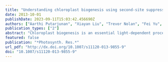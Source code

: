 ```yaml
---
title: "Understanding chloroplast biogenesis using second-site suppressors of immutans and var2"
date: 2013-10-01
publishDate: 2023-09-11T15:03:42.456690Z
authors: ["Aarthi Putarjunan", "Xiayan Liu", "Trevor Nolan", "Fei Yu", "Steve Rodermel"]
publication_types: ["2"]
abstract: "Chloroplast biogenesis is an essential light-dependent process involving the differentiation of photosynthetically competent chloroplasts from precursors that include undifferentiated proplastids in leaf meristems, as well as etioplasts in dark-grown seedlings. The mechanisms that govern these developmental processes are poorly understood, but entail the coordinated expression of nuclear and plastid genes. This coordination is achieved, in part, by signals generated in response to the metabolic and developmental state of the plastid that regulate the transcription of nuclear genes for photosynthetic proteins (retrograde signaling). Variegation mutants are powerful tools to understand pathways of chloroplast biogenesis, and over the years our lab has focused on immutans (im) and variegated2 (var2), two nuclear gene-induced variegations of Arabidopsis. im and var2 are among the best-characterized chloroplast biogenesis mutants, and they define the genes for plastid terminal oxidase (PTOX) and the AtFtsH2 subunit of the thylakoid FtsH metalloprotease complex, respectively. To gain insight into the function of these proteins, forward and reverse genetic approaches have been used to identify second-site suppressors of im and var2 that replace or bypass the need for PTOX and AtFtsH2 during chloroplast development. In this review, we provide a brief update of im and var2 and the functions of PTOX and AtFtsH2. We then summarize information about second-site suppressors of im and var2 that have been identified to date, and describe how they have provided insight into mechanisms of photosynthesis and pathways of chloroplast development."
featured: false
publication: "*Photosynth. Res.*"
url_pdf: "http://dx.doi.org/10.1007/s11120-013-9855-9"
doi: "10.1007/s11120-013-9855-9"
---
```


